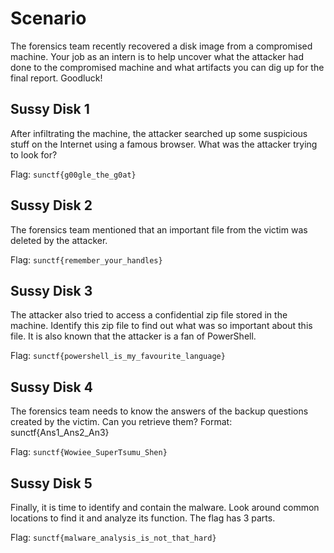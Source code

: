# Scenario
The forensics team recently recovered a disk image from a compromised machine. Your job as an intern is to help uncover what the attacker had done to the compromised machine and what artifacts you can dig up for the final report. Goodluck!

## Sussy Disk 1
After infiltrating the machine, the attacker searched up some suspicious stuff on the Internet using a famous browser. What was the attacker trying to look for?

Flag: `sunctf{g00gle_the_g0at}`

## Sussy Disk 2
The forensics team mentioned that an important file from the victim was deleted by the attacker. 

Flag: `sunctf{remember_your_handles}`

## Sussy Disk 3
The attacker also tried to access a confidential zip file stored in the machine. Identify this zip file to find out what was so important about this file. It is also known that the attacker is a fan of PowerShell.

Flag: `sunctf{powershell_is_my_favourite_language}`

## Sussy Disk 4
The forensics team needs to know the answers of the backup questions created by the victim. Can you retrieve them? Format: sunctf{Ans1_Ans2_An3}

Flag: `sunctf{Wowiee_SuperTsumu_Shen}`

## Sussy Disk 5
Finally, it is time to identify and contain the malware. Look around common locations to find it and analyze its function. The flag has 3 parts.

Flag: `sunctf{malware_analysis_is_not_that_hard}`
